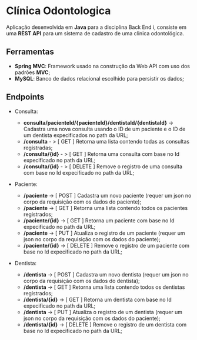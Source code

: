 # Clínica Odontologica

Aplicação desenvolvida em **Java** para a disciplina Back End i, consiste em uma **REST API** para um sistema de cadastro de uma clinica odontológica.

## Ferramentas
- **Spring MVC**: Framework usado na construção da Web API com uso dos padrões **MVC**;
- **MySQL**: Banco de dados relacional escolhido para persistir os dados;
## Endpoints
- Consulta:
  - **consulta/pacienteId/{pacienteId}/dentistaId/{dentistaId}** -> Cadastra uma nova consulta usando o ID de um paciente e o ID de um dentista expecificados no path da URL;
  - **/consulta** - > \[ GET \] Retorna uma lista contendo  todas as consultas registradas;
  -  **/consulta/{id}** - > \[ GET \] Retorna uma consulta com base no Id expecificado no path da URL;
  -  **/consulta/{id}** - > \[ DELETE \] Remove o registro de uma consulta com base no Id expecificado no path da URL;

- Paciente:
  - **/paciente** -> \[ POST \] Cadastra um novo paciente (requer um json no corpo da requisição com os dados do paciente);
  - **/paciente** -> \[ GET \] Retorna uma lista contendo todos os pacientes registrados;
  - **/paciente/{id}** -> \[ GET \] Retorna um paciente com base no Id expecificado no path da URL;
  - **/paciente** -> \[ PUT \] Atualiza o registro de um paciente (requer um json no corpo da requisição com os dados do paciente);
  - **/paciente/{id}** -> \[ DELETE \] Remove o registro de um paciente com base no Id expecificado no path da URL;

- Dentista:
  - **/dentista** -> \[ POST \] Cadastra um novo dentista (requer um json no corpo da requisição com os dados do dentista);
  - **/dentista** -> \[ GET \] Retorna uma lista contendo todos os dentistas registrados;
  - **/dentista/{id}** -> \[ GET \] Retorna um dentista com base no Id expecificado no path da URL;
  - **/dentista** -> \[ PUT \] Atualiza o registro de um dentista (requer um json no corpo da requisição com os dados do paciente);
  - **/dentista/{id}** -> \[ DELETE \] Remove o registro de um dentista com base no Id expecificado no path da URL;